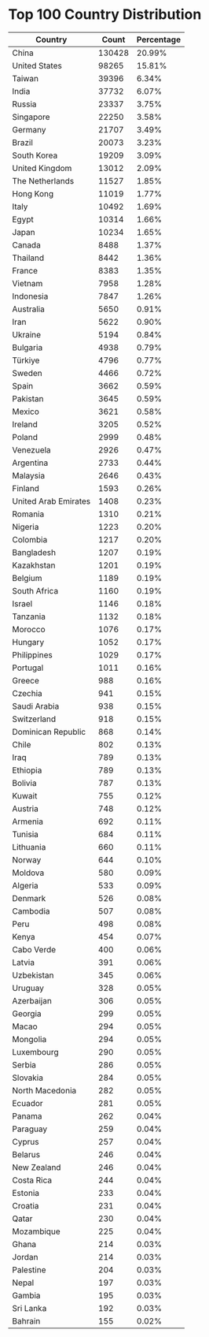 # Top 100 Country Distribution
| Country | Count | Percentage |
|----|----|----|
| China | 130428 | 20.99% |
| United States | 98265 | 15.81% |
| Taiwan | 39396 | 6.34% |
| India | 37732 | 6.07% |
| Russia | 23337 | 3.75% |
| Singapore | 22250 | 3.58% |
| Germany | 21707 | 3.49% |
| Brazil | 20073 | 3.23% |
| South Korea | 19209 | 3.09% |
| United Kingdom | 13012 | 2.09% |
| The Netherlands | 11527 | 1.85% |
| Hong Kong | 11019 | 1.77% |
| Italy | 10492 | 1.69% |
| Egypt | 10314 | 1.66% |
| Japan | 10234 | 1.65% |
| Canada | 8488 | 1.37% |
| Thailand | 8442 | 1.36% |
| France | 8383 | 1.35% |
| Vietnam | 7958 | 1.28% |
| Indonesia | 7847 | 1.26% |
| Australia | 5650 | 0.91% |
| Iran | 5622 | 0.90% |
| Ukraine | 5194 | 0.84% |
| Bulgaria | 4938 | 0.79% |
| Türkiye | 4796 | 0.77% |
| Sweden | 4466 | 0.72% |
| Spain | 3662 | 0.59% |
| Pakistan | 3645 | 0.59% |
| Mexico | 3621 | 0.58% |
| Ireland | 3205 | 0.52% |
| Poland | 2999 | 0.48% |
| Venezuela | 2926 | 0.47% |
| Argentina | 2733 | 0.44% |
| Malaysia | 2646 | 0.43% |
| Finland | 1593 | 0.26% |
| United Arab Emirates | 1408 | 0.23% |
| Romania | 1310 | 0.21% |
| Nigeria | 1223 | 0.20% |
| Colombia | 1217 | 0.20% |
| Bangladesh | 1207 | 0.19% |
| Kazakhstan | 1201 | 0.19% |
| Belgium | 1189 | 0.19% |
| South Africa | 1160 | 0.19% |
| Israel | 1146 | 0.18% |
| Tanzania | 1132 | 0.18% |
| Morocco | 1076 | 0.17% |
| Hungary | 1052 | 0.17% |
| Philippines | 1029 | 0.17% |
| Portugal | 1011 | 0.16% |
| Greece | 988 | 0.16% |
| Czechia | 941 | 0.15% |
| Saudi Arabia | 938 | 0.15% |
| Switzerland | 918 | 0.15% |
| Dominican Republic | 868 | 0.14% |
| Chile | 802 | 0.13% |
| Iraq | 789 | 0.13% |
| Ethiopia | 789 | 0.13% |
| Bolivia | 787 | 0.13% |
| Kuwait | 755 | 0.12% |
| Austria | 748 | 0.12% |
| Armenia | 692 | 0.11% |
| Tunisia | 684 | 0.11% |
| Lithuania | 660 | 0.11% |
| Norway | 644 | 0.10% |
| Moldova | 580 | 0.09% |
| Algeria | 533 | 0.09% |
| Denmark | 526 | 0.08% |
| Cambodia | 507 | 0.08% |
| Peru | 498 | 0.08% |
| Kenya | 454 | 0.07% |
| Cabo Verde | 400 | 0.06% |
| Latvia | 391 | 0.06% |
| Uzbekistan | 345 | 0.06% |
| Uruguay | 328 | 0.05% |
| Azerbaijan | 306 | 0.05% |
| Georgia | 299 | 0.05% |
| Macao | 294 | 0.05% |
| Mongolia | 294 | 0.05% |
| Luxembourg | 290 | 0.05% |
| Serbia | 286 | 0.05% |
| Slovakia | 284 | 0.05% |
| North Macedonia | 282 | 0.05% |
| Ecuador | 281 | 0.05% |
| Panama | 262 | 0.04% |
| Paraguay | 259 | 0.04% |
| Cyprus | 257 | 0.04% |
| Belarus | 246 | 0.04% |
| New Zealand | 246 | 0.04% |
| Costa Rica | 244 | 0.04% |
| Estonia | 233 | 0.04% |
| Croatia | 231 | 0.04% |
| Qatar | 230 | 0.04% |
| Mozambique | 225 | 0.04% |
| Ghana | 214 | 0.03% |
| Jordan | 214 | 0.03% |
| Palestine | 204 | 0.03% |
| Nepal | 197 | 0.03% |
| Gambia | 195 | 0.03% |
| Sri Lanka | 192 | 0.03% |
| Bahrain | 155 | 0.02% |
